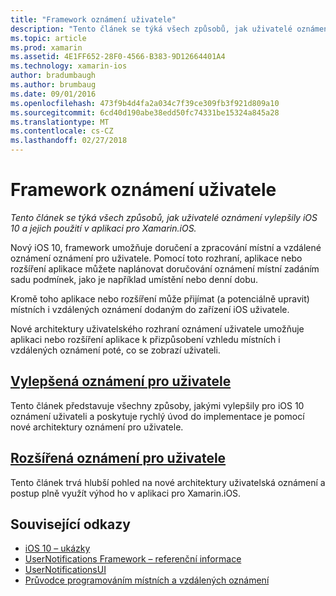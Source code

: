 ```yaml
---
title: "Framework oznámení uživatele"
description: "Tento článek se týká všech způsobů, jak uživatelé oznámení vylepšily iOS 10 a jejich použití v aplikaci pro Xamarin.iOS."
ms.topic: article
ms.prod: xamarin
ms.assetid: 4E1FF652-28F0-4566-B383-9D12664401A4
ms.technology: xamarin-ios
author: bradumbaugh
ms.author: brumbaug
ms.date: 09/01/2016
ms.openlocfilehash: 473f9b4d4fa2a034c7f39ce309fb3f921d809a10
ms.sourcegitcommit: 6cd40d190abe38edd50fc74331be15324a845a28
ms.translationtype: MT
ms.contentlocale: cs-CZ
ms.lasthandoff: 02/27/2018
---
```

# <a name="user-notifications-framework"></a>Framework oznámení uživatele

_Tento článek se týká všech způsobů, jak uživatelé oznámení vylepšily iOS 10 a jejich použití v aplikaci pro Xamarin.iOS._

Nový iOS 10, framework umožňuje doručení a zpracování místní a vzdálené oznámení oznámení pro uživatele. Pomocí toto rozhraní, aplikace nebo rozšíření aplikace můžete naplánovat doručování oznámení místní zadáním sadu podmínek, jako je například umístění nebo denní dobu.

Kromě toho aplikace nebo rozšíření může přijímat (a potenciálně upravit) místních i vzdálených oznámení dodaným do zařízení iOS uživatele.

Nové architektury uživatelského rozhraní oznámení uživatele umožňuje aplikaci nebo rozšíření aplikace k přizpůsobení vzhledu místních i vzdálených oznámení poté, co se zobrazí uživateli.


## <a name="enhanced-user-notificationsiosplatformuser-notificationsenhanced-user-notificationsmd"></a>[Vylepšená oznámení pro uživatele](~/ios/platform/user-notifications/enhanced-user-notifications.md)

Tento článek představuje všechny způsoby, jakými vylepšily pro iOS 10 oznámení uživateli a poskytuje rychlý úvod do implementace je pomocí nové architektury oznámení pro uživatele.

## <a name="advanced-user-notificationsiosplatformuser-notificationsadvanced-user-notificationsmd"></a>[Rozšířená oznámení pro uživatele](~/ios/platform/user-notifications/advanced-user-notifications.md)

Tento článek trvá hlubší pohled na nové architektury uživatelská oznámení a postup plně využít výhod ho v aplikaci pro Xamarin.iOS.


## <a name="related-links"></a>Související odkazy

- [iOS 10 – ukázky](https://developer.xamarin.com/samples/ios/iOS10/)
- [UserNotifications Framework – referenční informace](https://developer.apple.com/reference/usernotifications)
- [UserNotificationsUI](https://developer.apple.com/reference/usernotificationsui)
- [Průvodce programováním místních a vzdálených oznámení](https://developer.apple.com/library/prerelease/content/documentation/NetworkingInternet/Conceptual/RemoteNotificationsPG/Chapters/Introduction.html)
